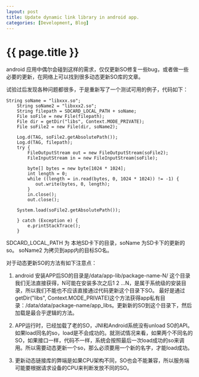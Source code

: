 ```yaml
---
layout: post
title: Update dynamic link library in android app.
categories: [Development, Blog]
---
```


{{ page.title }}
================
android 应用中偶尔会碰到这样的需求，仅仅更新SO修复一些bug，或者做一些必要的更新，在网络上可以找到很多动态更新SO库的文章。

试验过后发现各种问题都很多，于是重新写了一个测试可用的例子，代码如下：

	String soName = "libxxx.so";
        String soName2 = "libxxx2.so";
        String filepath = SDCARD_LOCAL_PATH + soName;
        File soFile = new File(filepath);
        File dir = getDir("libs", Context.MODE_PRIVATE);
        File soFile2 = new File(dir, soName2);

        Log.d(TAG, soFile2.getAbsolutePath());
        Log.d(TAG, filepath);
        try {
            FileOutputStream out = new FileOutputStream(soFile2);
            FileInputStream in = new FileInputStream(soFile);

            byte[] bytes = new byte[1024 * 1024];
            int length = 0;
            while ((length = in.read(bytes, 0, 1024 * 1024)) != -1) {
               out.write(bytes, 0, length);
            }
            in.close();
            out.close();

        System.load(soFile2.getAbsolutePath());

        } catch (Exception e) {
            e.printStackTrace();
        }
SDCARD_LOCAL_PATH 为 本地SD卡下的目录，soName 为SD卡下的更新的so。
soName2 为拷贝到app内的目标SO名。

对于动态更新SO的方法有如下注意点：

1.  android 安装APP后SO的目录是/data/app-lib/package-name-N/
这个目录我们无法直接获得，N可能在安装多次之后1 2 ...N，是属于系统级的安装目录，所以我们不能也不应该直接通过代码更新这个目录下SO。
最好是通过getDir("libs", Context.MODE_PRIVATE)这个方法获得app私有目录：/data/data/package-name/app\_libs。更新新的SO到这个目录下，然后加载是最合乎逻辑的方法。

2.  APP运行时，已经加载了老的SO，JNI和Android系统没有unload SO的API。如果load同名的so，load是不会成功的。就测试情况来看，如果两个不同名的SO，如果接口一样，代码不一样，系统会按照最后一次load成功的so来调用。所以需要动态更新一个so，那么必须要用一个新的名字，才能load成功。

3.  更新动态链接库的弊端是如果CPU架构不同，SO也会不能兼容，所以服务端可能要根据请求设备的CPU来判断发放不同的SO。
